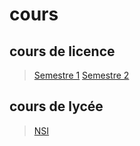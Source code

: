 # cours

## cours de licence
>[Semestre 1](cours/L1/Semestre%201/)
>[Semestre 2](cours/L1/Semestre%202)

## cours de lycée
>[NSI](cours/lycée/NSI)

